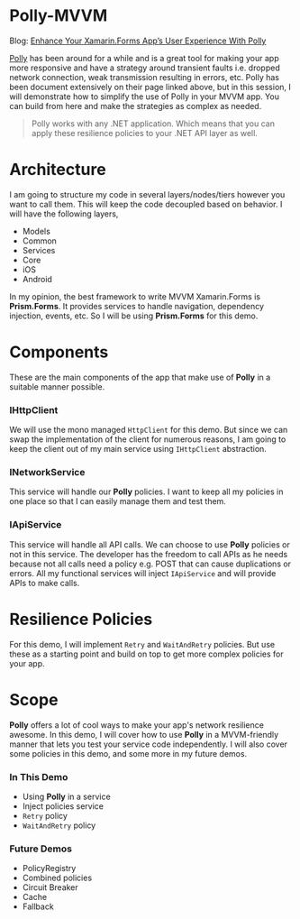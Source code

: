 # Polly-MVVM

Blog: [Enhance Your Xamarin.Forms App’s User Experience With Polly](https://wp.me/p1qCed-gL)

[Polly](https://github.com/App-vNext/Polly) has been around for a while and is a great tool for making your app more responsive and have a strategy around transient faults i.e. dropped network connection, weak transmission resulting in errors, etc. Polly has been document extensively on their page linked above, but in this session, I will demonstrate how to simplify the use of Polly in your MVVM app. You can build from here and make the strategies as complex as needed.

> Polly works with any .NET application. Which means that you can apply these resilience policies to your .NET API layer as well.

# Architecture
I am going to structure my code in several layers/nodes/tiers however you want to call them. This will keep the code decoupled based on behavior. I will have the following layers,

- Models 
- Common
- Services
- Core
- iOS
- Android

In my opinion, the best framework to write MVVM Xamarin.Forms is **Prism.Forms**. It provides services to handle navigation, dependency injection, events, etc. So I will be using **Prism.Forms** for this demo.

# Components
These are the main components of the app that make use of **Polly** in a suitable manner possible.

### IHttpClient
We will use the mono managed `HttpClient` for this demo. But since we can swap the implementation of the client for numerous reasons, I am going to keep the client out of my main service using `IHttpClient` abstraction.

### INetworkService
This service will handle our **Polly** policies. I want to keep all my policies in one place so that I can easily manage them and test them.

### IApiService
This service will handle all API calls. We can choose to use **Polly** policies or not in this service. The developer has the freedom to call APIs as he needs because not all calls need a policy e.g. POST that can cause duplications or errors. All my functional services will inject `IApiService` and will provide APIs to make calls.

# Resilience Policies
For this demo, I will implement `Retry` and `WaitAndRetry` policies. But use these as a starting point and build on top to get more complex policies for your app.

# Scope
**Polly** offers a lot of cool ways to make your app's network resilience awesome. In this demo, I will cover how to use **Polly** in a MVVM-friendly manner that lets you test your service code independently. I will also cover some policies in this demo, and some more in my future demos.

### In This Demo
- Using **Polly** in a service
- Inject policies service
- `Retry` policy
- `WaitAndRetry` policy

### Future Demos
- PolicyRegistry
- Combined policies
- Circuit Breaker
- Cache 
- Fallback

